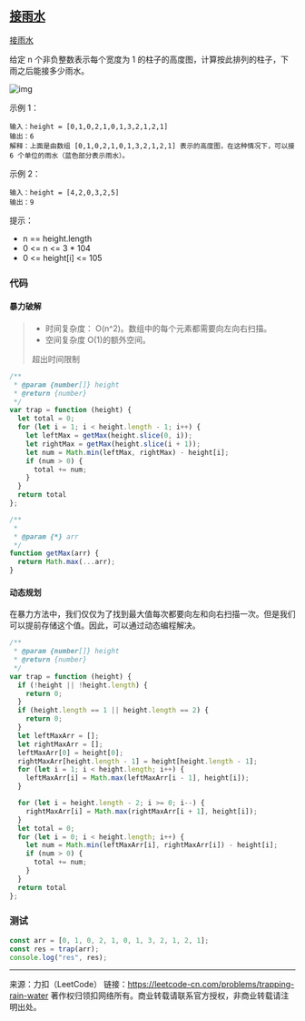 ## [接雨水](https://leetcode-cn.com/problems/trapping-rain-water/)

[接雨水](https://leetcode-cn.com/problems/trapping-rain-water/)

给定 n 个非负整数表示每个宽度为 1 的柱子的高度图，计算按此排列的柱子，下雨之后能接多少雨水。

 

![img](https://assets.leetcode-cn.com/aliyun-lc-upload/uploads/2018/10/22/rainwatertrap.png)



示例 1：

```
输入：height = [0,1,0,2,1,0,1,3,2,1,2,1]
输出：6
解释：上面是由数组 [0,1,0,2,1,0,1,3,2,1,2,1] 表示的高度图，在这种情况下，可以接 6 个单位的雨水（蓝色部分表示雨水）。 
```

示例 2：

```
输入：height = [4,2,0,3,2,5]
输出：9
```




提示：

* n == height.length
* 0 <= n <= 3 * 104
* 0 <= height[i] <= 105







### 代码 





#### 暴力破解

> - 时间复杂度： O(n^2)。数组中的每个元素都需要向左向右扫描。
> - 空间复杂度 O(1)的额外空间。
>
>  超出时间限制



```js
/**
 * @param {number[]} height
 * @return {number}
 */
var trap = function (height) {
  let total = 0;
  for (let i = 1; i < height.length - 1; i++) {
    let leftMax = getMax(height.slice(0, i));
    let rightMax = getMax(height.slice(i + 1));
    let num = Math.min(leftMax, rightMax) - height[i];
    if (num > 0) {
      total += num;
    }
  }
  return total
};

/**
 *
 * @param {*} arr
 */
function getMax(arr) {
  return Math.max(...arr);
}
```





#### 动态规划

在暴力方法中，我们仅仅为了找到最大值每次都要向左和向右扫描一次。但是我们可以提前存储这个值。因此，可以通过动态编程解决。

```js
/**
 * @param {number[]} height
 * @return {number}
 */
var trap = function (height) {
  if (!height || !height.length) {
    return 0;
  }
  if (height.length == 1 || height.length == 2) {
    return 0;
  }
  let leftMaxArr = [];
  let rightMaxArr = [];
  leftMaxArr[0] = height[0];
  rightMaxArr[height.length - 1] = height[height.length - 1];
  for (let i = 1; i < height.length; i++) {
    leftMaxArr[i] = Math.max(leftMaxArr[i - 1], height[i]);
  }

  for (let i = height.length - 2; i >= 0; i--) {
    rightMaxArr[i] = Math.max(rightMaxArr[i + 1], height[i]);
  }
  let total = 0;
  for (let i = 0; i < height.length; i++) {
    let num = Math.min(leftMaxArr[i], rightMaxArr[i]) - height[i];
    if (num > 0) {
      total += num;
    }
  }
  return total
};
```









### 测试

```js
const arr = [0, 1, 0, 2, 1, 0, 1, 3, 2, 1, 2, 1];
const res = trap(arr);
console.log("res", res);
```











---

来源：力扣（LeetCode）
链接：https://leetcode-cn.com/problems/trapping-rain-water
著作权归领扣网络所有。商业转载请联系官方授权，非商业转载请注明出处。